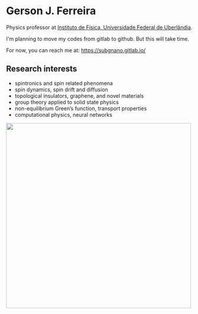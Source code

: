 # Gerson J. Ferreira

Physics professor at [Instituto de Física, Universidade Federal de Uberlândia](https://www.infis.ufu.br/).

I'm planning to move my codes from gitlab to github. But this will take time.

For now, you can reach me at: https://subgnano.gitlab.io/

## Research interests

- spintronics and spin related phenomena
- spin dynamics, spin drift and diffusion
- topological insulators, graphene, and novel materials
- group theory applied to solid state physics
- non-equilibrium Green’s function, transport properties
- computational physics, neural networks

<img src='http://www.phdcomics.com/comics/archive/phd110714s.gif' width=500>
